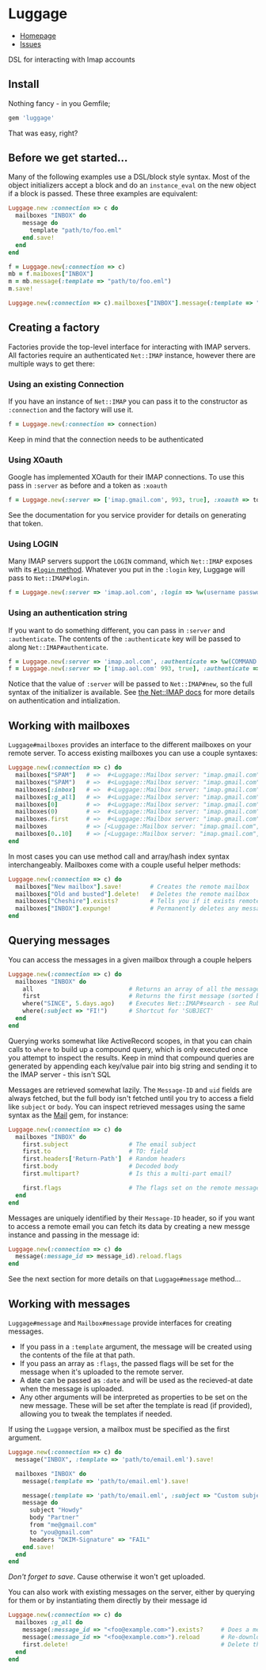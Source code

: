 # Luggage

* [Homepage](https://github.com/otherinbox/luggage#readme)
* [Issues](https://github.com/otherinbox/luggage/issues)

DSL for interacting with Imap accounts

## Install

Nothing fancy - in you Gemfile;

``` ruby
gem 'luggage'
```

That was easy, right?


## Before we get started...

Many of the following examples use a DSL/block style syntax.  Most of the object
initializers accept a block and do an `instance_eval` on the new object
if a block is passed.  These three examples are equivalent:

``` ruby
Luggage.new :connection => c do
  mailboxes "INBOX" do
    message do
      template "path/to/foo.eml"
    end.save!
  end
end
```

``` ruby
f = Luggage.new(:connection => c)
mb = f.maiboxes["INBOX"]
m = mb.message(:template => "path/to/foo.eml")
m.save!
```

``` ruby
Luggage.new(:connection => c).mailboxes["INBOX"].message(:template => "path/to/foo.eml").save!
```


## Creating a factory

Factories provide the top-level interface for interacting with IMAP servers.
All factories require an authenticated `Net::IMAP` instance, however there
are multiple ways to get there:

### Using an existing Connection

If you have an instance of `Net::IMAP` you can pass it to the constructor as
`:connection` and the factory will use it.

``` ruby
f = Luggage.new(:connection => connection)
```

Keep in mind that the connection needs to be authenticated

### Using XOauth

Google has implemented XOauth for their IMAP connections.  To use this pass in
`:server` as before and a token as `:xoauth`

``` ruby
f = Luggage.new(:server => ['imap.gmail.com', 993, true], :xoauth => token)
```

See the documentation for you service provider for details on generating that token.

### Using LOGIN

Many IMAP servers support the `LOGIN` command, which `Net::IMAP` exposes with
its [`#login`
method](http://rubydoc.info/stdlib/net/Net/IMAP#login-instance_method). Whatever
you put in the `:login` key, Luggage will pass to `Net::IMAP#login`.

``` ruby
f = Luggage.new(:server => 'imap.aol.com', :login => %w(username password))
```

### Using an authentication string

If you want to do something different, you can pass in `:server` and
`:authenticate`. The contents of the `:authenticate` key will be passed to along
`Net::IMAP#authenticate`.

``` ruby
f = Luggage.new(:server => 'imap.aol.com', :authenticate => %w(COMMAND arg1 arg2))
f = Luggage.new(:server => ['imap.aol.com' 993, true], :authenticate => %w(COMMAND arg1 arg2))
```

Notice that the value of `:server` will be passed to `Net::IMAP#new`, so the
full syntax of the initializer is available.  See [the Net::IMAP
docs](http://rubydoc.info/stdlib/net/Net/IMAP) for more details on
authentication and intialization.


## Working with mailboxes

`Luggage#mailboxes` provides an interface to the different mailboxes on your
remote server.  To access existing mailboxes you can use a couple syntaxes:

``` ruby
Luggage.new(:connection => c) do
  mailboxes["SPAM"]   # =>  #<Luggage::Mailbox server: "imap.gmail.com", name: "SPAM">
  mailboxes("SPAM")   # =>  #<Luggage::Mailbox server: "imap.gmail.com", name: "SPAM">
  mailboxes[:inbox]   # =>  #<Luggage::Mailbox server: "imap.gmail.com", name: "INBOX">
  mailboxes[:g_all]   # =>  #<Luggage::Mailbox server: "imap.gmail.com", name: "[Gmail]/All Mail">
  mailboxes[0]        # =>  #<Luggage::Mailbox server: "imap.gmail.com", name: "INBOX">
  mailboxes(0)        # =>  #<Luggage::Mailbox server: "imap.gmail.com", name: "INBOX">
  mailboxes.first     # =>  #<Luggage::Mailbox server: "imap.gmail.com", name: "INBOX">
  mailboxes           # => [<Luggage::Mailbox server: "imap.gmail.com", name: "SPAM">...]
  mailboxes[0..10]    # => [<Luggage::Mailbox server: "imap.gmail.com", name: "INBOX">...]
end
```

In most cases you can use method call and array/hash index syntax interchangeably.
Mailboxes come with a couple useful helper methods:

``` ruby
Luggage.new(:connection => c) do
  mailboxes["New mailbox"].save!        # Creates the remote mailbox
  mailboxes["Old and busted"].delete!   # Deletes the remote mailbox
  mailboxes["Cheshire"].exists?         # Tells you if it exists remotely
  mailboxes["INBOX"].expunge!           # Permanently deletes any messages marked for deletion
end
```

## Querying messages

You can access the messages in a given mailbox through a couple helpers

``` ruby
Luggage.new(:connection => c) do
  mailboxes "INBOX" do
    all                           # Returns an array of all the messages in the mailbox
    first                         # Returns the first message (sorted by oldest first)
    where("SINCE", 5.days.ago)    # Executes Net::IMAP#search - see Ruby docs for mor info on search params
    where(:subject => "FI!")      # Shortcut for 'SUBJECT'
  end
end
```

Querying works somewhat like ActiveRecord scopes, in that you can chain calls to `where`
to build up a compound query, which is only executed once you attempt to inspect the results.
Keep in mind that compound queries are generated by appending each key/value pair into
big string and sending it to the IMAP server - this isn't SQL

Messages are retrieved somewhat lazily.  The `Message-ID` and `uid` fields are always fetched,
but the full body isn't fetched until you try to access a field like `subject` or `body`.
You can inspect retrieved messages using the same syntax as the [Mail](https://github.com/mikel/mail)
gem, for instance:

``` ruby
Luggage.new(:connection => c) do
  mailboxes "INBOX" do
    first.subject                 # The email subject
    first.to                      # TO: field
    first.headers['Return-Path']  # Random headers
    first.body                    # Decoded body
    first.multipart?              # Is this a multi-part email?

    first.flags                   # The flags set on the remote message
  end
end
```

Messages are uniquely identified by their `Message-ID` header, so if you want to access a
remote email you can fetch its data by creating a new messge instance and passing in the
message id:

``` ruby
Luggage.new(:connection => c) do
  message(:message_id => message_id).reload.flags
end
```

See the next section for more details on that `Luggage#message` method...

## Working with messages

`Luggage#message` and `Mailbox#message` provide interfaces for creating messages.

* If you pass in a `:template` argument, the message will be created using the contents
of the file at that path.
* If you pass an array as `:flags`, the passed flags will be set for the message when
it's uploaded to the remote server.
* A date can be passed as `:date` and will be used as the recieved-at date when the message
is uploaded.
* Any other arguments will be interpreted as properties to be set on the new message.
These will be set after the template is read (if provided), allowing
you to tweak the templates if needed.

If using the `Luggage` version, a mailbox must be specified as the first argument.

``` ruby
Luggage.new(:connection => c) do
  message("INBOX", :template => 'path/to/email.eml').save!

  mailboxes "INBOX" do
    message(:template => 'path/to/email.eml').save!

    message(:template => 'path/to/email.eml', :subject => "Custom subject").save!
    message do
      subject "Howdy"
      body "Partner"
      from "me@gmail.com"
      to "you@gmail.com"
      headers "DKIM-Signature" => "FAIL"
    end.save!
  end
end
```

_Don't forget to save_.  Cause otherwise it won't get uploaded.

You can also work with existing messages on the server, either by querying for
them or by instantiating them directly by their message id

``` ruby
Luggage.new(:connection => c) do
  mailboxes :g_all do
    message(:message_id => "<foo@example.com>").exists?     # Does a message with this Message-ID exist in this mailbox?
    message(:message_id => "<foo@example.com>").reload      # Re-download the content and flags of this message
    first.delete!                                           # Delete this message (add the 'Deleted' flag)
  end
end
```
